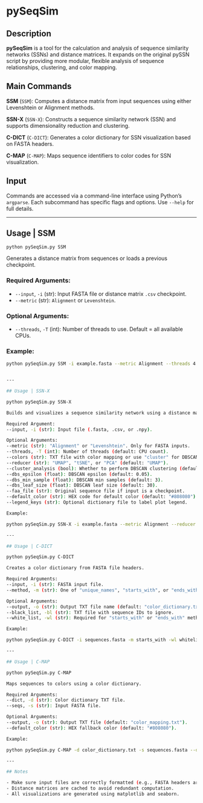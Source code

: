 # pySeqSim

## Description
**pySeqSim** is a tool for the calculation and analysis of sequence similarity networks (SSNs) and distance matrices. It expands on the original pySSN script by providing more modular, flexible analysis of sequence relationships, clustering, and color mapping.

## Main Commands

**SSM** (`SSM`): Computes a distance matrix from input sequences using either Levenshtein or Alignment methods.

**SSN-X** (`SSN-X`): Constructs a sequence similarity network (SSN) and supports dimensionality reduction and clustering.

**C-DICT** (`C-DICT`): Generates a color dictionary for SSN visualization based on FASTA headers.

**C-MAP** (`C-MAP`): Maps sequence identifiers to color codes for SSN visualization.

## Input
Commands are accessed via a command-line interface using Python’s `argparse`. Each subcommand has specific flags and options. Use `--help` for full details.

---

## Usage | SSM

`python pySeqSim.py SSM`

Generates a distance matrix from sequences or loads a previous checkpoint.

### Required Arguments:

- `--input`, `-i` (str): Input FASTA file or distance matrix `.csv` checkpoint.
- `--metric` (str): `Alignment` or `Levenshtein`.

### Optional Arguments:

- `--threads`, `-T` (int): Number of threads to use. Default = all available CPUs.

### Example:

```bash
python pySeqSim.py SSM -i example.fasta --metric Alignment --threads 4


---

## Usage | SSN-X

python pySeqSim.py SSN-X

Builds and visualizes a sequence similarity network using a distance matrix or input sequences.

Required Argument:
--input, -i (str): Input file (.fasta, .csv, or .npy).

Optional Arguments:
--metric (str): "Alignment" or "Levenshtein". Only for FASTA inputs.
--threads, -T (int): Number of threads (default: CPU count).
--colors (str): TXT file with color mapping or use "cluster" for DBSCAN-based clustering.
--reducer (str): "UMAP", "tSNE", or "PCA" (default: "UMAP").
--cluster_analysis (bool): Whether to perform DBSCAN clustering (default: True).
--dbs_epsilon (float): DBSCAN epsilon (default: 0.05).
--dbs_min_sample (float): DBSCAN min samples (default: 3).
--dbs_leaf_size (float): DBSCAN leaf size (default: 30).
--faa_file (str): Original sequence file if input is a checkpoint.
--default_color (str): HEX code for default color (default: "#808080").
--legend_keys (str): Optional dictionary file to label plot legend.

Example:

python pySeqSim.py SSN-X -i example.fasta --metric Alignment --reducer UMAP --colors cluster --dbs_epsilon 0.07

---

## Usage | C-DICT

python pySeqSim.py C-DICT

Creates a color dictionary from FASTA file headers.

Required Arguments:
--input, -i (str): FASTA input file.
--method, -m (str): One of "unique_names", "starts_with", or "ends_with".

Optional Arguments:
--output, -o (str): Output TXT file name (default: "color_dictionary.txt").
--black_list, -bl (str): TXT file with sequence IDs to ignore.
--white_list, -wl (str): Required for "starts_with" or "ends_with" methods.

Example:

python pySeqSim.py C-DICT -i sequences.fasta -m starts_with -wl whitelist.txt

---

## Usage | C-MAP

python pySeqSim.py C-MAP

Maps sequences to colors using a color dictionary.

Required Arguments:
--dict, -d (str): Color dictionary TXT file.
--seqs, -s (str): Input FASTA file.

Optional Arguments:
--output, -o (str): Output TXT file (default: "color_mapping.txt").
--default_color (str): HEX fallback color (default: "#808080").

Example:

python pySeqSim.py C-MAP -d color_dictionary.txt -s sequences.fasta --default_color "#BBBBBB"

---

## Notes

- Make sure input files are correctly formatted (e.g., FASTA headers are clean and consistent).
- Distance matrices are cached to avoid redundant computation.
- All visualizations are generated using matplotlib and seaborn.
